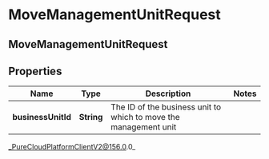 # MoveManagementUnitRequest

## MoveManagementUnitRequest

## Properties

|Name | Type | Description | Notes|
|------------ | ------------- | ------------- | -------------|
| **businessUnitId** | **String** | The ID of the business unit to which to move the management unit | |



_PureCloudPlatformClientV2@156.0.0_
